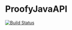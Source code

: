 # ProofyJavaAPI
[![Build Status](https://travis-ci.com/dp-ua/ProofyJavaAPI.svg?token=s1zxaUKonbXyhiCJJVsn&branch=master)](https://travis-ci.com/dp-ua/ProofyJavaAPI)

